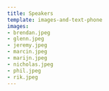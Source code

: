 ```yaml
---
title: Speakers
template: images-and-text-phone
images:
- brendan.jpeg
- glenn.jpeg
- jeremy.jpeg
- marcin.jpeg
- marijn.jpeg
- nicholas.jpeg
- phil.jpeg
- rik.jpeg
---
```

